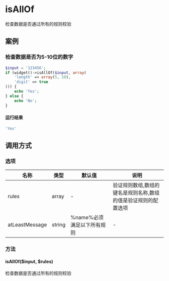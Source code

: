 isAllOf
=======

检查数据是否通过所有的规则校验

案例
----

### 检查数据是否为5-10位的数字
```php
$input = '123456';
if (widget()->isAllOf($input, array(
    'length' => array(5, 10),
    'digit' => true
))) {
    echo 'Yes';
} else {
    echo 'No';
}
```

#### 运行结果
```php
'Yes'
```

调用方式
--------

### 选项

| 名称                | 类型    | 默认值                     | 说明                                                           |
|---------------------|---------|----------------------------|----------------------------------------------------------------|
| rules               | array   | -                          | 验证规则数组,数组的键名是规则名称,数组的值是验证规则的配置选项 |
| atLeastMessage      | string  | %name%必须满足以下所有规则 | -                                                              |

### 方法

#### isAllOf($input, $rules)
检查数据是否通过所有的规则校验
